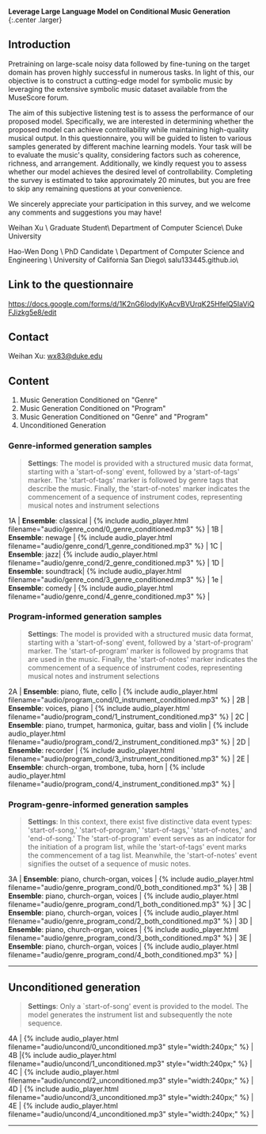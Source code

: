 __Leverage Large Language Model on Conditional Music Generation__
{:.center .larger}

## Introduction
Pretraining on large-scale noisy data followed by fine-tuning on the target domain has proven highly successful in numerous tasks. In light of this, our objective is to construct a cutting-edge model for symbolic music by leveraging the extensive symbolic music dataset available from the MuseScore forum.

The aim of this subjective listening test is to assess the performance of our proposed model. Specifically, we are interested in determining whether the proposed model can achieve controllability while maintaining high-quality musical output. In this questionnaire, you will be guided to listen to various samples generated by different machine learning models. Your task will be to evaluate the music's quality, considering factors such as coherence, richness, and arrangement. Additionally, we kindly request you to assess whether our model achieves the desired level of controllability. Completing the survey is estimated to take approximately 20 minutes, but you are free to skip any remaining questions at your convenience.

We sincerely appreciate your participation in this survey, and we welcome any comments and suggestions you may have!

Weihan Xu \\
Graduate Student\\
Department of Computer Science\\
Duke University

Hao-Wen Dong \\
PhD Candidate \\
Department of Computer Science and Engineering \\
University of California San Diego\\
salu133445.github.io\\

## Link to the questionnaire
https://docs.google.com/forms/d/1K2nG6lodylKyAcvBVUrqK25HfelQ5IaViQFJizkg5e8/edit


## Contact
Weihan Xu: wx83@duke.edu
## Content

1. Music Generation Conditioned on "Genre"
2. Music Generation Conditioned on "Program"
3. Music Generation Conditioned on "Genre" and "Program"
4. Unconditioned Generation

### Genre-informed generation samples 

> __Settings__: The model is provided with a structured music data format, starting with a 'start-of-song' event, followed by a 'start-of-tags' marker. The 'start-of-tags' marker is followed by genre tags that describe the music. Finally, the 'start-of-notes' marker indicates the commencement of a sequence of instrument codes, representing musical notes and instrument selections
<div class="table-wrapper" markdown="block">

1A | __Ensemble__: classical | {% include audio_player.html filename="audio/genre_cond/0_genre_conditioned.mp3" %} |
1B | __Ensemble__: newage | {% include audio_player.html filename="audio/genre_cond/1_genre_conditioned.mp3" %} |
1C | __Ensemble__: jazz| {% include audio_player.html filename="audio/genre_cond/2_genre_conditioned.mp3" %} |
1D | __Ensemble__: soundtrack| {% include audio_player.html filename="audio/genre_cond/3_genre_conditioned.mp3" %} |
1e | __Ensemble__: comedy | {% include audio_player.html filename="audio/genre_cond/4_genre_conditioned.mp3" %} |



</div>

### Program-informed generation samples

> __Settings__: The model is provided with a structured music data format, starting with a 'start-of-song' event, followed by a 'start-of-program' marker. The 'start-of-program' marker is followed by programs that are used in the music. Finally, the 'start-of-notes' marker indicates the commencement of a sequence of instrument codes, representing musical notes and instrument selections

<div class="table-wrapper" markdown="block">

2A | __Ensemble__: piano, flute, cello | {% include audio_player.html filename="audio/program_cond/0_instrument_conditioned.mp3" %} |
2B | __Ensemble__: voices, piano | {% include audio_player.html filename="audio/program_cond/1_instrument_conditioned.mp3" %} |
2C | __Ensemble__: piano, trumpet, harmonica, guitar, bass and violin | {% include audio_player.html filename="audio/program_cond/2_instrument_conditioned.mp3" %} |
2D | __Ensemble__: recorder | {% include audio_player.html filename="audio/program_cond/3_instrument_conditioned.mp3" %} |
2E | __Ensemble__: church-organ, trombone, tuba, horn | {% include audio_player.html filename="audio/program_cond/4_instrument_conditioned.mp3" %} |

</div>

### Program-genre-informed generation samples

> __Settings__: In this context, there exist five distinctive data event types: 'start-of-song,' 'start-of-program,' 'start-of-tags,' 'start-of-notes,' and 'end-of-song.' The 'start-of-program' event serves as an indicator for the initiation of a program list, while the 'start-of-tags' event marks the commencement of a tag list. Meanwhile, the 'start-of-notes' event signifies the outset of a sequence of music notes.

<div class="table-wrapper" markdown="block">

3A | __Ensemble__: piano, church-organ, voices | {% include audio_player.html filename="audio/genre_program_cond/0_both_conditioned.mp3" %} |
3B | __Ensemble__: piano, church-organ, voices | {% include audio_player.html filename="audio/genre_program_cond/1_both_conditioned.mp3" %} |
3C | __Ensemble__: piano, church-organ, voices | {% include audio_player.html filename="audio/genre_program_cond/2_both_conditioned.mp3" %} |
3D | __Ensemble__: piano, church-organ, voices | {% include audio_player.html filename="audio/genre_program_cond/3_both_conditioned.mp3" %} |
3E | __Ensemble__: piano, church-organ, voices | {% include audio_player.html filename="audio/genre_program_cond/4_both_conditioned.mp3" %} |

</div>

---

## Unconditioned generation 

> __Settings__: Only a `start-of-song' event is provided to the model. The model generates the instrument list and subsequently the note sequence.

<div class="table-wrapper" markdown="block">
4A | {% include audio_player.html filename="audio/uncond/0_unconditioned.mp3" style="width:240px;" %} | 
4B |{% include audio_player.html filename="audio/uncond/1_unconditioned.mp3" style="width:240px;" %} | 
4C | {% include audio_player.html filename="audio/uncond/2_unconditioned.mp3" style="width:240px;" %} | 
4D | {% include audio_player.html filename="audio/uncond/3_unconditioned.mp3" style="width:240px;" %} | 
4E | {% include audio_player.html filename="audio/uncond/4_unconditioned.mp3" style="width:240px;" %} |

</div>

---


